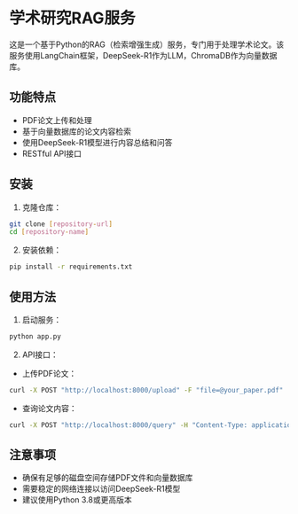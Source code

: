# 学术研究RAG服务

这是一个基于Python的RAG（检索增强生成）服务，专门用于处理学术论文。该服务使用LangChain框架，DeepSeek-R1作为LLM，ChromaDB作为向量数据库。

## 功能特点

- PDF论文上传和处理
- 基于向量数据库的论文内容检索
- 使用DeepSeek-R1模型进行内容总结和问答
- RESTful API接口

## 安装

1. 克隆仓库：
```bash
git clone [repository-url]
cd [repository-name]
```

2. 安装依赖：
```bash
pip install -r requirements.txt
```

## 使用方法

1. 启动服务：
```bash
python app.py
```

2. API接口：

- 上传PDF论文：
```bash
curl -X POST "http://localhost:8000/upload" -F "file=@your_paper.pdf"
```

- 查询论文内容：
```bash
curl -X POST "http://localhost:8000/query" -H "Content-Type: application/json" -d '{"question": "你的问题"}'
```

## 注意事项

- 确保有足够的磁盘空间存储PDF文件和向量数据库
- 需要稳定的网络连接以访问DeepSeek-R1模型
- 建议使用Python 3.8或更高版本 